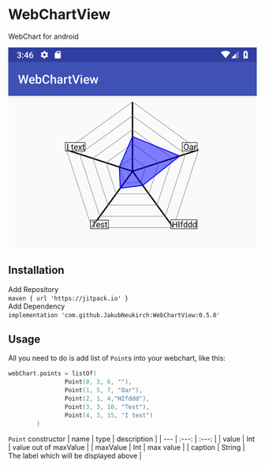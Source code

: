 # WebChartView
WebChart for android

![Screenshoot](https://github.com/JakubNeukirch/WebChartView/blob/master/Screenshot_1538063220.png)

## Installation
Add Repository <br/>
```maven { url 'https://jitpack.io' }```<br/>
Add Dependency<br/>
```implementation 'com.github.JakubNeukirch:WebChartView:0.5.0'```<br/>

## Usage
All you need to do is add list of `Point`s into your webchart, like this:
```kotlin
webChart.points = listOf(
                Point(0, 3, 6, ""),
                Point(1, 5, 7, "Oar"),
                Point(2, 1, 4,"HIfddd"),
                Point(3, 3, 10, "Test"),
                Point(4, 3, 15, "I text")
        )
```
`Point` constructor
| name | type | description |
| --- | :---: | :---: |
| value | Int | value out of maxValue |
| maxValue | Int | max value |
| caption | String | The label which will be displayed above |
